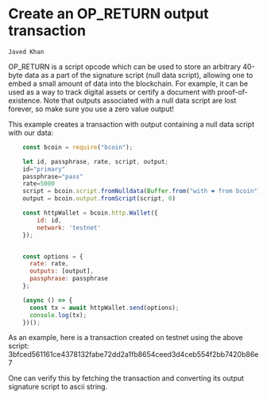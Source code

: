 # Create an OP_RETURN output transaction

```post-author
Javed Khan
```

OP_RETURN is a script opcode which can be used to store an arbitrary 40-byte
data as a part of the signature script (null data script), allowing one to
embed a small amount of data into the blockchain. For example, it can be used
as a way to track digital assets or certify a document with proof-of-existence.
Note that outputs associated with a null data script are lost forever, so make
sure you use a zero value output!

This example creates a transaction with output containing a null data script
with our data:

```javascript
    const bcoin = require("bcoin");

    let id, passphrase, rate, script, output;
    id="primary"
    passphrase="pass"
    rate=5000
    script = bcoin.script.fromNulldata(Buffer.from("with ❤︎ from bcoin"))
    output = bcoin.output.fromScript(script, 0)

    const httpWallet = bcoin.http.Wallet({
        id: id,
        network: 'testnet'
    });


    const options = {
      rate: rate,
      outputs: [output],
      passphrase: passphrase
    };

    (async () => {
      const tx = await httpWallet.send(options);
      console.log(tx);
    })();
```

As an example, here is a transaction created on testnet using the above script: 3bfced561161ce4378132fabe72dd2a1fb8654ceed3d4ceb554f2bb7420b86e7

One can verify this by fetching the transaction and converting its output signature script to ascii string.
